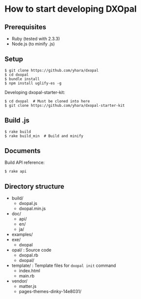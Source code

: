 # How to start developing DXOpal

## Prerequisites

- Ruby (tested with 2.3.3)
- Node.js (to minify .js)

## Setup

```
$ git clone https://github.com/yhara/dxopal
$ cd dxopal
$ bundle install
$ npm install uglify-es -g
```

Developing dxopal-starter-kit:

```
$ cd dxopal  # Must be cloned into here
$ git clone https://github.com/yhara/dxopal-starter-kit
```

## Build .js

    $ rake build
    $ rake build_min  # Build and minify

## Documents

Build API reference:

    $ rake api

## Directory structure

- build/
  - dxopal.js
  - dxopal.min.js
- doc/
  - api/
  - en/
  - ja/
- examples/
- exe/
  - dxopal
- opal/ : Source code
  - dxopal.rb
  - dxopal/
- template/ : Template files for `dxopal init` command
  - index.html
  - main.rb
- vendor/
  - matter.js
  - pages-themes-dinky-14e8031/
